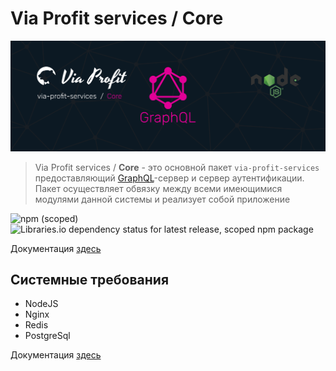 # Via Profit services / Core

![via-profit-services-cover](./assets/via-profit-services-cover.png)

> Via Profit services / **Core** - это основной пакет `via-profit-services` предоставляющий [GraphQL](https://graphql.org/)-сервер и сервер аутентификации. Пакет осуществляет обвязку между всеми имеющимися модулями данной системы и реализует собой приложение


![npm (scoped)](https://img.shields.io/npm/v/@via-profit-services/core?color=blue)
![Libraries.io dependency status for latest release, scoped npm package](https://img.shields.io/librariesio/release/npm/@via-profit-services/core?color=red)

Документация [здесь](./docs/README.md)

## Системные требования
 - NodeJS
 - Nginx
 - Redis
 - PostgreSql

Документация [здесь](./docs/README.md)

